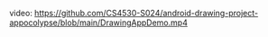 video: https://github.com/CS4530-S024/android-drawing-project-appocolypse/blob/main/DrawingAppDemo.mp4
